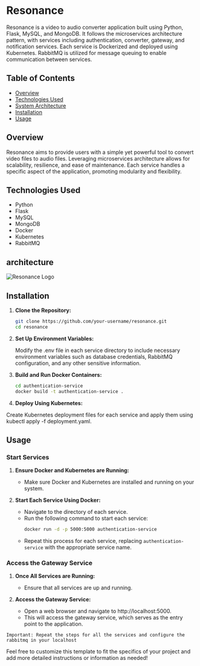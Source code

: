 # Resonance

Resonance is a video to audio converter application built using Python, Flask, MySQL, and MongoDB. It follows the microservices architecture pattern, with services including authentication, converter, gateway, and notification services. Each service is Dockerized and deployed using Kubernetes. RabbitMQ is utilized for message queuing to enable communication between services.

## Table of Contents

- [Overview](#overview)
- [Technologies Used](#technologies-used)
- [System Architecture](#architecture)
- [Installation](#installation)
- [Usage](#usage)



## Overview

Resonance aims to provide users with a simple yet powerful tool to convert video files to audio files. Leveraging microservices architecture allows for scalability, resilience, and ease of maintenance. Each service handles a specific aspect of the application, promoting modularity and flexibility.

## Technologies Used

- Python
- Flask
- MySQL
- MongoDB
- Docker
- Kubernetes
- RabbitMQ

## architecture
![Resonance Logo](https://github.com/SanjayKumar-M/resonance/blob/main/resonance.png)


## Installation

1. **Clone the Repository:**
   ```bash
   git clone https://github.com/your-username/resonance.git
   cd resonance 
   ```

2. **Set Up Environment Variables:**

   Modify the .env file in each service directory to include necessary environment variables such as database credentials, RabbitMQ configuration, and any other sensitive information.
   

3. **Build and Run Docker Containers:**
   ```bash
   cd authentication-service
   docker build -t authentication-service .

   ```
4. **Deploy Using Kubernetes:**

  Create Kubernetes deployment files for each service and apply them using kubectl apply -f deployment.yaml.


## Usage

### Start Services

1. **Ensure Docker and Kubernetes are Running:**
   - Make sure Docker and Kubernetes are installed and running on your system.

2. **Start Each Service Using Docker:**
   - Navigate to the directory of each service.
   - Run the following command to start each service:
     ```bash
     docker run -d -p 5000:5000 authentication-service
     ```
   - Repeat this process for each service, replacing `authentication-service` with the appropriate service name.

### Access the Gateway Service

1. **Once All Services are Running:**
   - Ensure that all services are up and running.

2. **Access the Gateway Service:**
   - Open a web browser and navigate to http://localhost:5000.
   - This will access the gateway service, which serves as the entry point to the application.

`Important: Repeat the steps for all the services and configure the rabbitmq in your localhost `

Feel free to customize this template to fit the specifics of your project and add more detailed instructions or information as needed!
